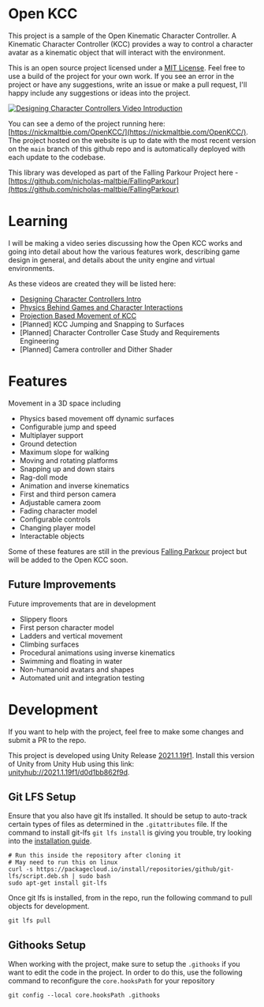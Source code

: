 # Open KCC

This project is a sample of the Open Kinematic Character Controller. A Kinematic Character Controller (KCC) provides a
way to control a character avatar as a kinematic object that will interact with the environment.

This is an open source project licensed under a [MIT License](LICENSE.txt). Feel free to use a build of the project for
your own work. If you see an error in the project or have any suggestions, write an issue or make a pull request, I'll
happy include any suggestions or ideas into the project.

[![Designing Character Controllers Video Introduction](Demo/sample-kcc.gif)](https://youtu.be/Hv4CQMCxSWE)

You can see a demo of the project running here: [https://nickmaltbie.com/OpenKCC/](https://nickmaltbie.com/OpenKCC/).
The project hosted on the website is up to date with the most recent version on the `main` branch of this github repo
and is automatically deployed with each update to the codebase.

This library was developed as part of the Falling Parkour Project here -
[https://github.com/nicholas-maltbie/FallingParkour](https://github.com/nicholas-maltbie/FallingParkour)

# Learning

I will be making a video series discussing how the Open KCC works and going into detail about how the various features
work, describing game design in general, and details about the unity engine and virtual environments.

As these videos are created they will be listed here:
* [Designing Character Controllers Intro](https://youtu.be/Hv4CQMCxSWE)
* [Physics Behind Games and Character Interactions](https://youtu.be/rzD-Lm8pOX0)
* [Projection Based Movement of KCC](https://youtu.be/)
* \[Planned\] KCC Jumping and Snapping to Surfaces 
* \[Planned\] Character Controller Case Study and Requirements Engineering
* \[Planned\] Camera controller and Dither Shader

# Features

Movement in a 3D space including
* Physics based movement off dynamic surfaces
* Configurable jump and speed
* Multiplayer support
* Ground detection
* Maximum slope for walking
* Moving and rotating platforms
* Snapping up and down stairs
* Rag-doll mode
* Animation and inverse kinematics
* First and third person camera
* Adjustable camera zoom
* Fading character model
* Configurable controls
* Changing player model
* Interactable objects

Some of these features are still  in the previous
[Falling Parkour](https://github.com/nicholas-maltbie/FallingParkour) project but will be added to the Open KCC soon.

## Future Improvements

Future improvements that are in development
* Slippery floors
* First person character model
* Ladders and vertical movement
* Climbing surfaces
* Procedural animations using inverse kinematics
* Swimming and floating in water
* Non-humanoid avatars and shapes
* Automated unit and integration testing

# Development

If you want to help with the project, feel free to make some changes and submit a PR to the repo.

This project is developed using Unity Release [2021.1.19f1](https://unity3d.com/unity/whats-new/2021.1.19). Install this
version of Unity from Unity Hub using this link:
[unityhub://2021.1.19f1/d0d1bb862f9d](unityhub://2021.1.19f1/d0d1bb862f9d).

## Git LFS Setup

Ensure that you also have git lfs installed. It should be setup to auto-track certain types of files as determined in
the `.gitattributes` file. If the command to install git-lfs `git lfs install` is giving you trouble, try looking into the
[installation guide](https://git-lfs.github.com/).

```
# Run this inside the repository after cloning it
# May need to run this on linux
curl -s https://packagecloud.io/install/repositories/github/git-lfs/script.deb.sh | sudo bash
sudo apt-get install git-lfs
```

Once git lfs is installed, from in the repo, run the following command to pull objects for development.
```
git lfs pull
```

## Githooks Setup

When working with the project, make sure to setup the `.githooks` if you want to edit the code in the project. In order to
do this, use the following command to reconfigure the `core.hooksPath` for your repository 

```
git config --local core.hooksPath .githooks
```
